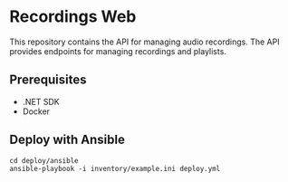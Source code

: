
# Recordings Web

This repository contains the API for managing audio recordings. The API provides endpoints for managing recordings and playlists.

## Prerequisites

* .NET SDK
* Docker

## Deploy with Ansible

```
cd deploy/ansible
ansible-playbook -i inventory/example.ini deploy.yml
```
